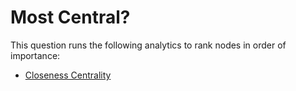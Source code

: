 # Most Central?

This question runs the following analytics to rank nodes in order of
importance:

-   [Closeness
    Centrality](../ext/docs/CoreAnalyticView/analytic-closeness-centrality.md)
